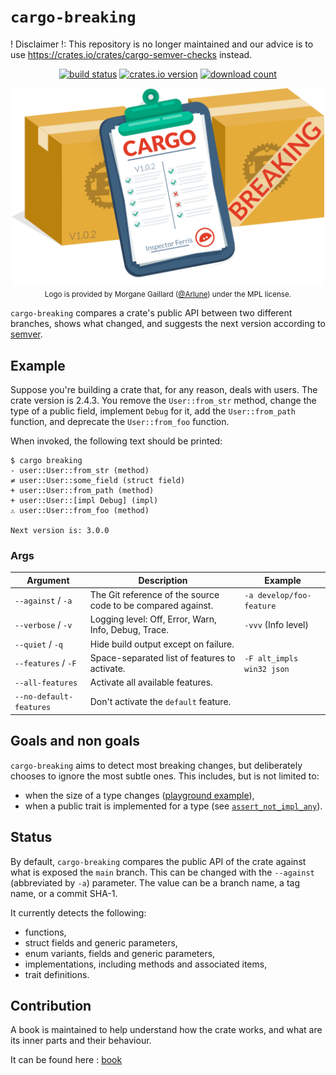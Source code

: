 # `cargo-breaking`

! Disclaimer !: This repository is no longer maintained and our advice is to use https://crates.io/crates/cargo-semver-checks instead.


<div style="text-align: center;" align="center">
  <p>
    <a href="https://github.com/iomentum/cargo-breaking/actions/workflows/main.yml"><img src="https://github.com/iomentum/cargo-breaking/actions/workflows/main.yml/badge.svg" alt="build status" /></a>
    <a href="https://crates.io/crates/cargo-breaking"><img src="https://img.shields.io/crates/v/cargo-breaking.svg?style=flat-square" alt="crates.io version" /></a>
    <a href="https://crates.io/crates/cargo-breaking"><img src="https://img.shields.io/crates/d/cargo-breaking.svg?style=flat-square" alt="download count" /></a>
  </p>
  
  <img src="https://raw.githubusercontent.com/iomentum/cargo-breaking/main/logo-full.svg" width="500" /><br/>
  <small>Logo is provided by Morgane Gaillard (<a href="https://github.com/Arlune">@Arlune</a>) under the MPL license.</small>
  <br/>
</div>

`cargo-breaking` compares a crate's public API between two different branches,
shows what changed, and suggests the next version according to [semver][semver].

## Example

Suppose you're building a crate that, for any reason, deals with users. The
crate version is 2.4.3. You remove the `User::from_str` method, change the type of
a public field, implement `Debug` for it, add the `User::from_path`
function, and deprecate the `User::from_foo` function.

When invoked, the following text should be printed:

```none
$ cargo breaking
- user::User::from_str (method)
≠ user::User::some_field (struct field)
+ user::User::from_path (method)
+ user::User::[impl Debug] (impl)
⚠ user::User::from_foo (method)

Next version is: 3.0.0
```

### Args

| Argument                | Description                                                  | Example                   |
|-------------------------|--------------------------------------------------------------|---------------------------|
| `--against` / `-a`      | The Git reference of the source code to be compared against. | `-a develop/foo-feature`  |
| `--verbose` / `-v`      | Logging level: Off, Error, Warn, Info, Debug, Trace.         | `-vvv` (Info level)       |
| `--quiet` / `-q`        | Hide build output except on failure.                         |                           |
| `--features` / `-F`     | Space-separated list of features to activate.                | `-F alt_impls win32 json` |
| `--all-features`        | Activate all available features.                             |                           |
| `--no-default-features` | Don't activate the `default` feature.                        |                           |

## Goals and non goals

`cargo-breaking` aims to detect most breaking changes, but deliberately chooses
to ignore the most subtle ones. This includes, but is not limited to:

- when the size of a type changes ([playground example][add-field-pg]),
- when a public trait is implemented for a type (see
  [`assert_not_impl_any`][ania]).

## Status

By default, `cargo-breaking` compares the public API of the crate against what
is exposed the `main` branch. This can be changed with the `--against`
(abbreviated by `-a`) parameter. The value can be a branch name, a tag name, or
a commit SHA-1.

It currently detects the following:

- functions,
- struct fields and generic parameters,
- enum variants, fields and generic parameters,
- implementations, including methods and associated items,
- trait definitions.

[semver]: https://semver.org/
[add-field-pg]: https://play.rust-lang.org/?version=stable&mode=debug&edition=2018&gist=492a1727404d1f8d199962c639454f44
[ania]: https://docs.rs/static_assertions/1.1.0/static_assertions/macro.assert_not_impl_any.html

## Contribution

A book is maintained to help understand how the crate works, and what are its inner parts and their behaviour.

It can be found here :
[book](https://iomentum.github.io/cargo-breaking/)
